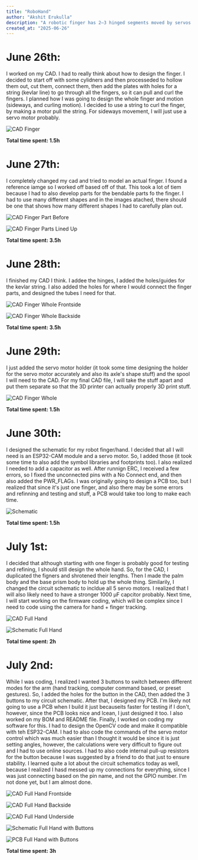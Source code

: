```yaml
---
title: "RoboHand"
author: "Akshit Erukulla"
description: "A robotic finger has 2–3 hinged segments moved by servos or tendons, controlled by a microcontroller and powered by a battery."
created_at: "2025-06-26"
---
```


# June 26th:
I worked on my CAD. I had to really think about how to design the finger. I decided to start off with some cylidners and then processeded to hollow them out, cut them, connect them, then add the plates with holes for a string (kevlar line) to go through all the fingers, so it can pull and curl the fingers.
I planned how I was going to design the whole finger and motion (sideways, and curling motion). I decided to use a string to curl the finger, by making a motor pull the string. For sideways movement, I will just use a servo motor probably.

![CAD Finger](https://hc-cdn.hel1.your-objectstorage.com/s/v3/0a3ebe69d523984b68b492a90954d45204293030_cad_j26.png)

**Total time spent: 1.5h**

# June 27th:
I completely changed my cad and tried to model an actual finger. I found a reference iamge so I worked off based off of that. This took a lot of tiem because I had to also develop parts for the bendable parts fo the finger. I had to use many different shapes and in the images atached, there should be one that shows how many different shapes I had to carefully plan out.

![CAD Finger Part Before](https://hc-cdn.hel1.your-objectstorage.com/s/v3/d1c07f8ec9090210d5a8d6e361ce2323bc493307_cad_before.png)

![CAD Finger Parts Lined Up](https://hc-cdn.hel1.your-objectstorage.com/s/v3/61f96df60791a419fe90df3006d5751112250500_cad_j27.png)

**Total time spent: 3.5h**

# June 28th:
I finished my CAD I think. I addee the hinges, I added the holes/guides for the kevlar string. I also added the holes for where I would connect the finger parts, and designed the tubes I need for that.

![CAD Finger Whole Frontside](https://hc-cdn.hel1.your-objectstorage.com/s/v3/ca22cae002d508cb46458881a8eacebcb9c0355e_cad_j28_pic1.png)

![CAD Finger Whole Backside](https://hc-cdn.hel1.your-objectstorage.com/s/v3/59463f1d8ecd6e6754e5053a6f7db0f88449871a_cad_j28_pic2.png)

**Total time spent: 3.5h**

# June 29th:
I just added the servo motor holder (it took some time designing the holder for the servo motor accurately and also its axle's shape stuff) and the spool I will need to the CAD. For my final CAD file, I will take the stuff apart and put them separate so that the 3D printer can actually properly 3D print stuff.

![CAD Finger Whole](https://hc-cdn.hel1.your-objectstorage.com/s/v3/4f2ae77bd89a0d3aa96313b83e6d795bb50f3154_cad_j29.png)

**Total time spent: 1.5h**

# June 30th:
I designed the schematic for my robot finger/hand. I decided that all I will need is an ESP32-CAM module and a servo motor. So, I added those (it took some time to also add the symbol libraries and footprints too). I also realized I needed to add a capacitor as well. After runnign ERC, I received a few errors, so I fixed the unconnected pins with a No Connect end, and then also added the PWR_FLAGs. I was originally going to design a PCB too, but I realized that since it's just one finger, and also there may be some errors and refinning and testing and stuff, a PCB would take too long to make each time.

![Schematic](https://hc-cdn.hel1.your-objectstorage.com/s/v3/802837c75aa30302b7183fd66e1f129e9aac8e3f_pcb_j30.png)

**Total time spent: 1.5h**

# July 1st:
I decided that although starting with one finger is probably good for testing and refining, I should still design the whole hand. So, for the CAD, I duplicated the figners and shrotened their lengths. Then I made the palm body and the base prism body to hold up the whole thing. Similarily, I changed the circuit schematic to incldue all 5 servo motors. I realized that I will also likely need to have a stronger 1000 µF capcitor probably. Next time, I will start working on the firmware coding, which will be complex since I need to code using the camera for hand + finger tracking.

![CAD Full Hand](https://hc-cdn.hel1.your-objectstorage.com/s/v3/16eba3cc361813fa847ae98a80a3d00cb18c9fcf_cad_jy1.png)

![Schematic Full Hand](https://hc-cdn.hel1.your-objectstorage.com/s/v3/ea7a1dc1fddf84671f8d26a62c6c04ebb099ab65_schematic_jy1.png)

**Total time spent: 2h**

# July 2nd:
While I was coding, I realized I wanted 3 buttons to switch between different modes for the arm (hand tracking, computer command based, or preset gestures). So, I added the holes for the button in the CAD, then added the 3 buttons to my circuit schematic. After that, I designed my PCB. I'm likely not going to use a PCB when I build it just becauseits faster for testing if I don't, however, since the PCB looks nice and lcean, I just designed it too. I also worked on my BOM and README file.
Finally, I worked on coding my software for this. I had to design the OpenCV code and make it compatible with teh ESP32-CAM. I had to also code the commands of the servo motor control which was much easier than I thought it would be since it  is just setting angles, however, the calculations were very difficult to figure out and I had to use online sources. I had to also code internal pull-up resistors for the button because I was suggested by a friend to do that just to ensure stability. I learned quite a lot about the circuit schematics today as well, because I realized I hasd messed up my connections for everything, since I was just connecting based on the pin name, and not the GPIO number. I'm not done yet, but I am almost done.

![CAD Full Hand Frontside](https://hc-cdn.hel1.your-objectstorage.com/s/v3/0eb5953f91e9ba583a2f5a64e0ce6e3ec2b6b9e5_cad_jy2_pic1.png)

![CAD Full Hand Backside](https://hc-cdn.hel1.your-objectstorage.com/s/v3/fe0734e5c5b1cd3cd8ea67d6c01092f0eef8efdd_cad_jy2_pic2.png)

![CAD Full Hand Underside](https://hc-cdn.hel1.your-objectstorage.com/s/v3/b559a07c66fa4c035cc92b1351936754b3420eb1_cad_jy2_pic3.png)

![Schematic Full Hand with Buttons](https://hc-cdn.hel1.your-objectstorage.com/s/v3/319bd1ee434b18614ffb52b6fccd42de33fba531_schematic_jy2.png)

![PCB Full Hand with Buttons](https://hc-cdn.hel1.your-objectstorage.com/s/v3/ea7a1dc1fddf84671f8d26a62c6c04ebb099ab65_schematic_jy1.png)

**Total time spent: 3h**